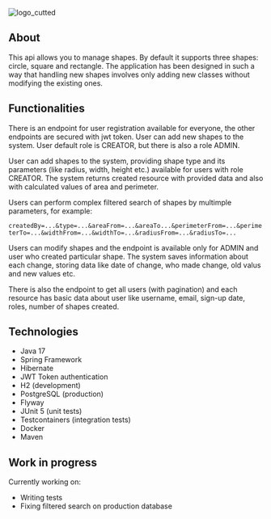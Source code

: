 ![logo_cutted](https://user-images.githubusercontent.com/105795682/222110035-ddc229ae-0dca-4b6a-8e7f-d9071bb9cd7e.jpg)


<h2>About</h2>

This api allows you to manage shapes. By default it supports three shapes: circle, square and rectangle. The application has been designed in such a way that handling new shapes involves only adding new classes without modifying the existing ones.

<h2>Functionalities</h2>

There is an endpoint for user registration available for everyone, the other endpoints are secured with jwt token. User can add new shapes to the system. 
User default role is CREATOR, but there is also a role ADMIN. 

User can add shapes to the system, providing shape type and its parameters (like radius, width, height etc.) available for users with role CREATOR. The system returns created resource with provided data and also with calculated values of area and perimeter.

Users can perform complex filtered search of shapes by multimple parameters, for example: 

<code>createdBy=...&type=...&areaFrom=...&areaTo...&perimeterFrom=...&perimeterTo=...&widthFrom=...&widthTo=...&radiusFrom=...&radiusTo=...</code>

Users can modify shapes and the endpoint is available only for ADMIN and user who created particular shape. The system saves information about each change, storing data like date of change, who made change, old valus and new values etc.

There is also the endpoint to get all users (with pagination) and each resource has basic data about user like username, email, sign-up date, roles, number of shapes created. 

<h2>Technologies</h2>
<ul>
<li>Java 17</li>
<li>Spring Framework</li>
<li>Hibernate</li>
<li>JWT Token authentication</h2>
<li>H2 (development)</li>
<li>PostgreSQL (production)</li>
<li>Flyway</li>
<li>JUnit 5 (unit tests)</li>
<li>Testcontainers (integration tests)</li>
<li>Docker</li>
<li>Maven</li>
</ul>

<h2>Work in progress</h2>

Currently working on:

<ul>
<li>Writing tests</li>
<li>Fixing filtered search on production database</li>
</ul>


